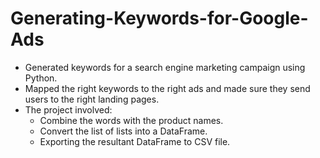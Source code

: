 # Generating-Keywords-for-Google-Ads
- Generated keywords for a search engine marketing campaign using Python.
- Mapped the right keywords to the right ads and made sure they send users to the right landing pages.
- The project involved:
    - Combine the words with the product names.
    - Convert the list of lists into a DataFrame.
    - Exporting the resultant DataFrame to CSV file.
